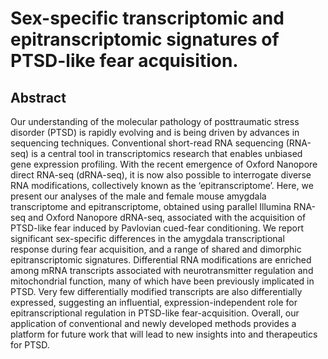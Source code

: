 # Sex-specific transcriptomic and epitranscriptomic signatures of PTSD-like fear acquisition.

## Abstract

Our understanding of the molecular pathology of posttraumatic stress disorder (PTSD) is rapidly evolving and is being driven by advances in sequencing techniques. Conventional short-read RNA sequencing (RNA-seq) is a central tool in transcriptomics research that enables unbiased gene expression profiling. With the recent emergence of Oxford Nanopore direct RNA-seq (dRNA-seq), it is now also possible to interrogate diverse RNA modifications, collectively known as the ‘epitranscriptome’. Here, we present our analyses of the male and female mouse amygdala transcriptome and epitranscriptome, obtained using parallel Illumina RNA-seq and Oxford Nanopore dRNA-seq, associated with the acquisition of PTSD-like fear induced by Pavlovian cued-fear conditioning. We report significant sex-specific differences in the amygdala transcriptional response during fear acquisition, and a range of shared and dimorphic epitranscriptomic signatures. Differential RNA modifications are enriched among mRNA transcripts associated with neurotransmitter regulation and mitochondrial function, many of which have been previously implicated in PTSD. Very few differentially modified transcripts are also differentially expressed, suggesting an influential, expression-independent role for epitranscriptional regulation in PTSD-like fear-acquisition. Overall, our application of conventional and newly developed methods provides a platform for future work that will lead to new insights into and therapeutics for PTSD.


